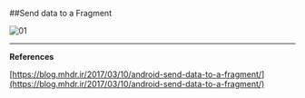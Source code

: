 ##Send data to a Fragment

![01](https://raw.githubusercontent.com/mhdr/AndroidSamples/master/044/images/Android%20Emulator%20-%20Nexus_5_API_25%3A5554_001.png  "01")

***

**References**

[https://blog.mhdr.ir/2017/03/10/android-send-data-to-a-fragment/](https://blog.mhdr.ir/2017/03/10/android-send-data-to-a-fragment/) 